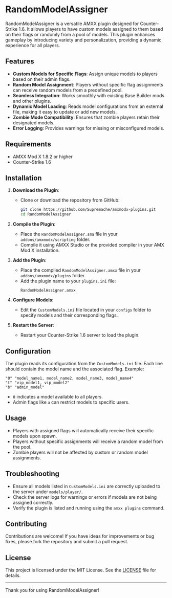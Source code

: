 # RandomModelAssigner

RandomModelAssigner is a versatile AMXX plugin designed for Counter-Strike 1.6. It allows players to have custom models assigned to them based on their flags or randomly from a pool of models. This plugin enhances gameplay by introducing variety and personalization, providing a dynamic experience for all players.

## Features

- **Custom Models for Specific Flags**: Assign unique models to players based on their admin flags.
- **Random Model Assignment**: Players without specific flag assignments can receive random models from a predefined pool.
- **Seamless Integration**: Works smoothly with existing Base Builder mods and other plugins.
- **Dynamic Model Loading**: Reads model configurations from an external file, making it easy to update or add new models.
- **Zombie Mode Compatibility**: Ensures that zombie players retain their designated models.
- **Error Logging**: Provides warnings for missing or misconfigured models.

## Requirements

- AMXX Mod X 1.8.2 or higher
- Counter-Strike 1.6

## Installation

1. **Download the Plugin**:
   - Clone or download the repository from GitHub:
     ```bash
     git clone https://github.com/Supremache/amxmodx-plugins.git
     cd RandomModelAssigner
     ```

2. **Compile the Plugin**:
   - Place the `RandomModelAssigner.sma` file in your `addons/amxmodx/scripting` folder.
   - Compile it using AMXX Studio or the provided compiler in your AMX Mod X installation.

3. **Add the Plugin**:
   - Place the compiled `RandomModelAssigner.amxx` file in your `addons/amxmodx/plugins` folder.
   - Add the plugin name to your `plugins.ini` file:
     ```
     RandomModelAssigner.amxx
     ```

4. **Configure Models**:
   - Edit the `CustomModels.ini` file located in your `configs` folder to specify models and their corresponding flags.

5. **Restart the Server**:
   - Restart your Counter-Strike 1.6 server to load the plugin.

## Configuration

The plugin reads its configuration from the `CustomModels.ini` file. Each line should contain the model name and the associated flag. Example:

```
"0" "model_name1, model_name2, model_name3, model_name4"
"t" "vip_model1, vip_model2"
"b" "admin_model"
```

- `0` indicates a model available to all players.
- Admin flags like `a` can restrict models to specific users.

## Usage

- Players with assigned flags will automatically receive their specific models upon spawn.
- Players without specific assignments will receive a random model from the pool.
- Zombie players will not be affected by custom or random model assignments.

## Troubleshooting

- Ensure all models listed in `CustomModels.ini` are correctly uploaded to the server under `models/player/`.
- Check the server logs for warnings or errors if models are not being assigned correctly.
- Verify the plugin is listed and running using the `amxx plugins` command.

## Contributing

Contributions are welcome! If you have ideas for improvements or bug fixes, please fork the repository and submit a pull request.

## License

This project is licensed under the MIT License. See the [LICENSE](./LICENSE) file for details.

---

Thank you for using RandomModelAssigner!

